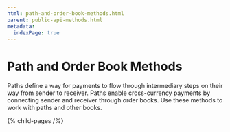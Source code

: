 ```yaml
---
html: path-and-order-book-methods.html
parent: public-api-methods.html
metadata:
  indexPage: true
---
```

# Path and Order Book Methods

Paths define a way for payments to flow through intermediary steps on their way from sender to receiver. Paths enable cross-currency payments by connecting sender and receiver through order books. Use these methods to work with paths and other books.


{% child-pages /%}
